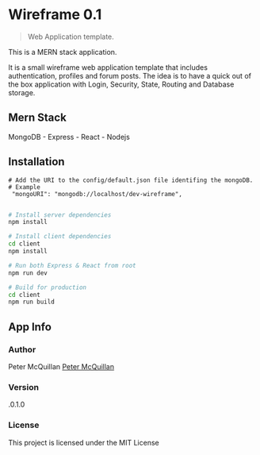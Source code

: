 # Wireframe 0.1

> Web Application template.

This is a MERN stack application. 

It is a small wireframe web application template that includes authentication, profiles and forum posts.
The idea is to have a quick out of the box application with Login, Security, State, Routing and Database storage.

## Mern Stack
MongoDB - Express - React - Nodejs

## Installation

```
# Add the URI to the config/default.json file identifing the mongoDB.
# Example
 "mongoURI": "mongodb://localhost/dev-wireframe",
 
```

```bash
# Install server dependencies
npm install

# Install client dependencies
cd client
npm install

# Run both Express & React from root
npm run dev

# Build for production
cd client
npm run build
```

## App Info

### Author

Peter McQuillan
[Peter McQuillan](http://www.blockchainpete.ca)

### Version

.0.1.0

### License

This project is licensed under the MIT License

